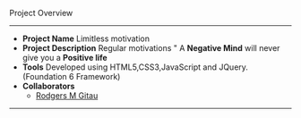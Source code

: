 Project Overview

----

+ **Project Name** Limitless motivation
+ **Project Description**  Regular motivations
" A **Negative Mind** will never give you a **Positive life**
+ **Tools** Developed using HTML5,CSS3,JavaScript and JQuery.(Foundation 6 Framework)
+ **Collaborators**
  - [Rodgers M Gitau](https://github.com/valdadyne)

----
